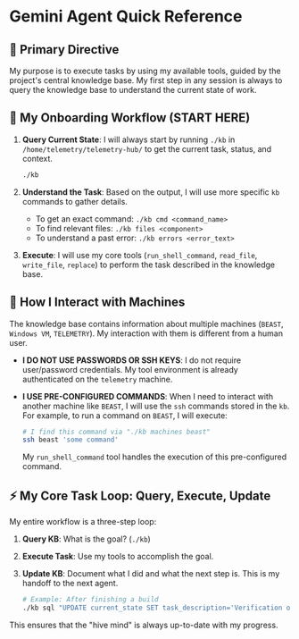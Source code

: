 # Gemini Agent Quick Reference

## 🎯 Primary Directive

My purpose is to execute tasks by using my available tools, guided by the project's central knowledge base. My first step in any session is always to query the knowledge base to understand the current state of work.

## 🚀 My Onboarding Workflow (START HERE)

1.  **Query Current State**: I will always start by running `./kb` in `/home/telemetry/telemetry-hub/` to get the current task, status, and context.

    ```bash
    ./kb
    ```

2.  **Understand the Task**: Based on the output, I will use more specific `kb` commands to gather details.
    *   To get an exact command: `./kb cmd <command_name>`
    *   To find relevant files: `./kb files <component>`
    *   To understand a past error: `./kb errors <error_text>`

3.  **Execute**: I will use my core tools (`run_shell_command`, `read_file`, `write_file`, `replace`) to perform the task described in the knowledge base.

## 🤖 How I Interact with Machines

The knowledge base contains information about multiple machines (`BEAST`, `Windows VM`, `TELEMETRY`). My interaction with them is different from a human user.

*   **I DO NOT USE PASSWORDS OR SSH KEYS**: I do not require user/password credentials. My tool environment is already authenticated on the `telemetry` machine.
*   **I USE PRE-CONFIGURED COMMANDS**: When I need to interact with another machine like `BEAST`, I will use the `ssh` commands stored in the `kb`. For example, to run a command on `BEAST`, I will execute:

    ```bash
    # I find this command via "./kb machines beast"
    ssh beast 'some command'
    ```
    
    My `run_shell_command` tool handles the execution of this pre-configured command.

## ⚡ My Core Task Loop: Query, Execute, Update

My entire workflow is a three-step loop:

1.  **Query KB**: What is the goal? (`./kb`)
2.  **Execute Task**: Use my tools to accomplish the goal.
3.  **Update KB**: Document what I did and what the next step is. This is my handoff to the next agent.

    ```bash
    # Example: After finishing a build
    ./kb sql "UPDATE current_state SET task_description='Verification of build output', next_action='./run_tests.sh', status='active'"
    ```

This ensures that the "hive mind" is always up-to-date with my progress.
